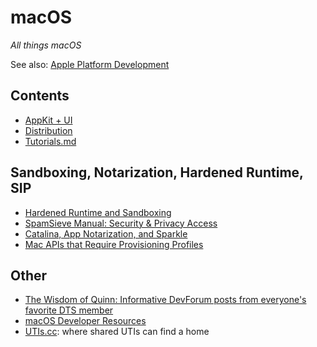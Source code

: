 # macOS

*All things macOS*

See also: [Apple Platform Development](../apple_platform)

## Contents

- [AppKit + UI](./appkit_ui.md)
- [Distribution](./distribution.md)
- [Tutorials.md](./tutorials.md)

## Sandboxing, Notarization, Hardened Runtime, SIP

- [Hardened Runtime and Sandboxing](https://lapcatsoftware.com/articles/hardened-runtime-sandboxing.html)
- [SpamSieve Manual: Security & Privacy Access](https://c-command.com/spamsieve/help/security-privacy-acce)
- [Catalina, App Notarization, and Sparkle](https://furbo.org/2019/08/16/catalina-app-notarization-and-sparkle/)
- [Mac APIs that Require Provisioning Profiles](https://mjtsai.com/blog/2021/03/16/mac-apis-that-require-provisioning-profiles/)

## Other

- [The Wisdom of Quinn: Informative DevForum posts from everyone's favorite DTS member](https://github.com/macshome/The-Wisdom-of-Quinn)
- [macOS Developer Resources](https://github.com/hisaac/macOS-Developer-Resources)
- [UTIs.cc](www.utis.cc): where shared UTIs can find a home

